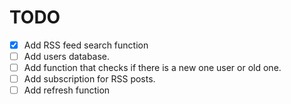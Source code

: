 # TODO

- [x] Add RSS feed search function
- [ ] Add users database.
- [ ] Add function that checks if there is a new one user or old one. 
- [ ] Add subscription for RSS posts.
- [ ] Add refresh function

